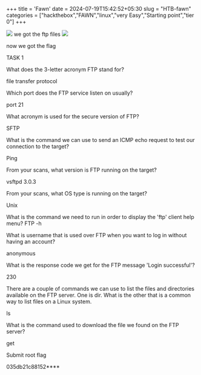 +++
title = 'Fawn'
date = 2024-07-19T15:42:52+05:30
slug = "HTB-fawn"
categories = ["hackthebox","FAWN","linux","very Easy","Starting point","tier 0"]
+++

![](https://dl.dropbox.com/scl/fi/cfdoazppb5mr38gqhru5l/Pasted-image-20240531151234.png?rlkey=r7q3m4k3iegui6hngp3uryenc&st=cqiyg7j2&dl=0)
we got the ftp files
![](https://dl.dropbox.com/scl/fi/gx7b0zsd52qwivikig3dv/Pasted-image-20240531151825.png?rlkey=oh0rlf13b82cljyxfaywxw85w&st=cz5do3vb&dl=0)

now we got the flag 

TASK 1

What does the 3-letter acronym FTP stand for?

file transfer protocol

Which port does the FTP service listen on usually?

port 21

What acronym is used for the secure version of FTP?

SFTP

What is the command we can use to send an ICMP echo request to test our connection to the target?

Ping

From your scans, what version is FTP running on the target?

vsftpd 3.0.3

From your scans, what OS type is running on the target?

Unix

What is the command we need to run in order to display the 'ftp' client help menu?
FTP -h

What is username that is used over FTP when you want to log in without having an account?

anonymous

What is the response code we get for the FTP message 'Login successful'?

230

There are a couple of commands we can use to list the files and directories available on the FTP server. One is dir. What is the other that is a common way to list files on a Linux system.

ls

What is the command used to download the file we found on the FTP server?

get

Submit root flag

035db21c88152****